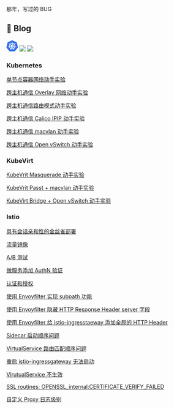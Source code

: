 那年，写过的 BUG

<!-- 
## 🎉 开源贡献

| 项目 | 角色 | GitHub | Stars |
| :---- | :---- | :---- | :---- |
| Fence | 创建者 | <https://github.com/hexiaodai/fence> | [![GitHub](https://img.shields.io/github/stars/hexiaodai/fence?logo=github&labelColor=495867&color=495867)](https://github.com/hexiaodai/fence) |
| Istio | Member | <https://github.com/istio/istio> | [![GitHub](https://img.shields.io/github/stars/istio/istio?logo=github&labelColor=495867&color=495867)](https://github.com/istio/istio) | -->

## 📝 Blog

<code><a href="/#kubernetes"><img height="30" src="https://raw.githubusercontent.com/github/explore/01ea2a586e5da744792d0ccfce2f68b861f29301/topics/kubernetes/kubernetes.png"></a></code>
<code><a href="./#kubevirt"><img height="30" src="https://avatars.githubusercontent.com/u/18700703?s=300&v=4"></a></code>
<code><a href="./#istio"><img height="30" src="https://avatars.githubusercontent.com/u/23534644?s=300&v=4"></a></code>

### Kubernetes

[单节点容器网络动手实验](kubernetes/network/单节点容器网络动手实验.md)

[跨主机通信 Overlay 网络动手实验](kubernetes/network/跨主机通信overlay网络动手实验.md)

[跨主机通信路由模式动手实验](kubernetes/network/跨主机通信路由模式动手实验.md)

[跨主机通信 Calico IPIP 动手实验](kubernetes/network/跨主机通信calicoIPIP动手实验.md)

[跨主机通信 macvlan 动手实验](kubernetes/network/跨主机通信macvlan动手实验.md)

[跨主机通信 Open vSwitch 动手实验](kubernetes/network/跨主机通信openvswitch动手实验.md)

### KubeVirt

[KubeVrit Masquerade 动手实验](kubevirt/network/masquerade.md)

[KubeVrit Passt + macvlan 动手实验](kubevirt/network/passt.md)

[KubeVirt Bridge + Open vSwitch 动手实验](kubevirt/network/bridge.md)

<!-- [KubeVirt 网络最佳实践](kubevirt/network/kubevirt-spiderpool.md) -->

### Istio

[具有会话亲和性的金丝雀部署](istio/canary/具有会话亲和性的金丝雀部署.md)

[流量镜像](istio/canary/流量镜像.md)

[A/B 测试](istio/canary/AB测试.md)

[微服务添加 AuthN 验证](istio/安全/authn.md)

[认证和授权](istio/安全/认证和授权.md)

[使用 Envoyfilter 实现 subpath 功能](istio/envoyfilter/subpath.md)

[使用 Envoyfilter 隐藏 HTTP Response Header server 字段](istio/envoyfilter/隐藏http-response-header-server字段.md)

[使用 Envoyfilter 给 istio-ingresstaeway 添加全局的 HTTP Header](istio/envoyfilter/global-http-header.md)

[Sidecar 启动顺序问题](istio/faq/sidecar启动顺序问题.md)

[VirtualService 路由匹配顺序问题](istio/faq/virtualservice路由匹配顺序问题.md)

[重启 istio-ingressgateway 无法启动](istio/troubleshooting/重启istio-ingressgateway无法启动.md)

[VirutualService 不生效](istio/troubleshooting/virutualservice不生效.md)

[SSL routines: OPENSSL_internal:CERTIFICATE_VERIFY_FAILED](istio/troubleshooting/tls证书认证错误.md)

[自定义 Proxy 日志级别](istio/debug/自定义Proxy日志级别.md)

